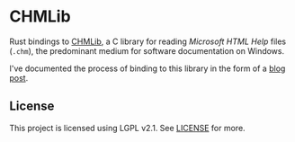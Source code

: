 # CHMLib

Rust bindings to [CHMLib][upstream], a C library for reading *Microsoft HTML
Help* files (`.chm`), the predominant medium for software documentation on
Windows.

I've documented the process of binding to this library in the form of a 
[blog post][post].

## License

This project is licensed using LGPL v2.1. See [LICENSE](LICENSE.md) for more.

[upstream]: https://github.com/jedwing/CHMLib/
[post]: http://adventures.michaelfbryan.com/posts/binding-to-a-c-library/